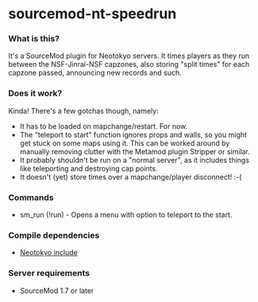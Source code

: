 sourcemod-nt-speedrun
=====================

### What is this?
It's a SourceMod plugin for Neotokyo servers. It times players as they run between the NSF-Jinrai-NSF capzones,
also storing "split times" for each capzone passed, announcing new records and such.

### Does it work?
Kinda! There's a few gotchas though, namely:
* It has to be loaded on mapchange/restart. For now.
* The "teleport to start" function ignores props and walls, so you might get stuck on some maps using it.
This can be worked around by manually removing clutter with the Metamod plugin Stripper or similar.
* It probably shouldn't be run on a "normal server", as it includes things like teleporting and destroying cap points.
* It doesn't (yet) store times over a mapchange/player disconnect! :-(

### Commands
* sm_run (!run) - Opens a menu with option to teleport to the start.

### Compile dependencies
* [Neotokyo include](https://github.com/softashell/sourcemod-nt-include)

### Server requirements
* SourceMod 1.7 or later
